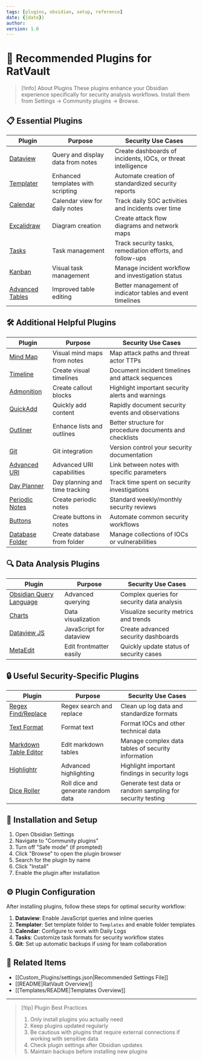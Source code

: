```yaml
---
tags: [plugins, obsidian, setup, reference]
date: {{date}}
author: 
version: 1.0
---
```


# 🔌 Recommended Plugins for RatVault

> [!info] About Plugins
> These plugins enhance your Obsidian experience specifically for security analysis workflows. Install them from Settings → Community plugins → Browse.

## 📋 Essential Plugins

| Plugin | Purpose | Security Use Cases |
|--------|---------|-------------------|
| [Dataview](https://github.com/blacksmithgu/obsidian-dataview) | Query and display data from notes | Create dashboards of incidents, IOCs, or threat intelligence |
| [Templater](https://github.com/SilentVoid13/Templater) | Enhanced templates with scripting | Automate creation of standardized security reports |
| [Calendar](https://github.com/liamcain/obsidian-calendar-plugin) | Calendar view for daily notes | Track daily SOC activities and incidents over time |
| [Excalidraw](https://github.com/zsviczian/obsidian-excalidraw-plugin) | Diagram creation | Create attack flow diagrams and network maps |
| [Tasks](https://github.com/obsidian-tasks-group/obsidian-tasks) | Task management | Track security tasks, remediation efforts, and follow-ups |
| [Kanban](https://github.com/mgmeyers/obsidian-kanban) | Visual task management | Manage incident workflow and investigation status |
| [Advanced Tables](https://github.com/tgrosinger/advanced-tables-obsidian) | Improved table editing | Better management of indicator tables and event timelines |

## 🛠️ Additional Helpful Plugins

| Plugin | Purpose | Security Use Cases |
|--------|---------|-------------------|
| [Mind Map](https://github.com/lynchjames/obsidian-mind-map) | Visual mind maps from notes | Map attack paths and threat actor TTPs |
| [Timeline](https://github.com/George-debug/obsidian-timeline) | Create visual timelines | Document incident timelines and attack sequences |
| [Admonition](https://github.com/valentine195/obsidian-admonition) | Create callout blocks | Highlight important security alerts and warnings |
| [QuickAdd](https://github.com/chhoumann/quickadd) | Quickly add content | Rapidly document security events and observations |
| [Outliner](https://github.com/vslinko/obsidian-outliner) | Enhance lists and outlines | Better structure for procedure documents and checklists |
| [Git](https://github.com/denolehov/obsidian-git) | Git integration | Version control your security documentation |
| [Advanced URI](https://github.com/Vinzent03/obsidian-advanced-uri) | Advanced URI capabilities | Link between notes with specific parameters |
| [Day Planner](https://github.com/lynchjames/obsidian-day-planner) | Day planning and time tracking | Track time spent on security investigations |
| [Periodic Notes](https://github.com/liamcain/obsidian-periodic-notes) | Create periodic notes | Standard weekly/monthly security reviews |
| [Buttons](https://github.com/shabegom/buttons) | Create buttons in notes | Automate common security workflows |
| [Database Folder](https://github.com/RafaelGB/obsidian-db-folder) | Create database from folder | Manage collections of IOCs or vulnerabilities |

## 🔍 Data Analysis Plugins

| Plugin | Purpose | Security Use Cases |
|--------|---------|-------------------|
| [Obsidian Query Language](https://github.com/jplattel/obsidian-query-language) | Advanced querying | Complex queries for security data analysis |
| [Charts](https://github.com/phibr0/obsidian-charts) | Data visualization | Visualize security metrics and trends |
| [Dataview JS](https://blacksmithgu.github.io/obsidian-dataview/) | JavaScript for dataview | Create advanced security dashboards |
| [MetaEdit](https://github.com/chhoumann/MetaEdit) | Edit frontmatter easily | Quickly update status of security cases |

## 🔒 Useful Security-Specific Plugins

| Plugin | Purpose | Security Use Cases |
|--------|---------|-------------------|
| [Regex Find/Replace](https://github.com/Gru80/obsidian-regex-replace) | Regex search and replace | Clean up log data and standardize formats |
| [Text Format](https://github.com/Benature/obsidian-text-format) | Format text | Format IOCs and other technical data |
| [Markdown Table Editor](https://github.com/ganesshkumar/obsidian-table-editor) | Edit markdown tables | Manage complex data tables of security information |
| [Highlightr](https://github.com/chetachiezikeuzor/Highlightr-Plugin) | Advanced highlighting | Highlight important findings in security logs |
| [Dice Roller](https://github.com/javalent/dice-roller) | Roll dice and generate random data | Generate test data or random sampling for security testing |

## 🚀 Installation and Setup

1. Open Obsidian Settings
2. Navigate to "Community plugins"
3. Turn off "Safe mode" (if prompted)
4. Click "Browse" to open the plugin browser
5. Search for the plugin by name
6. Click "Install"
7. Enable the plugin after installation

## ⚙️ Plugin Configuration

After installing plugins, follow these steps for optimal security workflow:

1. **Dataview**: Enable JavaScript queries and inline queries
2. **Templater**: Set template folder to `Templates` and enable folder templates
3. **Calendar**: Configure to work with Daily Logs
4. **Tasks**: Customize task formats for security workflow states
5. **Git**: Set up automatic backups if using for team collaboration

## 📎 Related Items

- [[Custom_Plugins/settings.json|Recommended Settings File]]
- [[README|RatVault Overview]]
- [[Templates/README|Templates Overview]]

---

> [!tip] Plugin Best Practices
> 1. Only install plugins you actually need
> 2. Keep plugins updated regularly
> 3. Be cautious with plugins that require external connections if working with sensitive data
> 4. Check plugin settings after Obsidian updates
> 5. Maintain backups before installing new plugins 